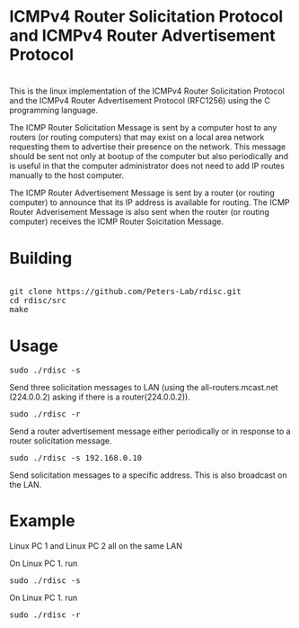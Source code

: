 # 
# ICMPv4 Router Solicitation Protocol and ICMPv4 Router Advertisement Protocol
#

This is the linux implementation of the ICMPv4 Router Solicitation Protocol and the ICMPv4 Router Advertisement Protocol (RFC1256) using the C programming language. 

The ICMP Router Solicitation Message is sent by a computer host to any routers (or routing computers) that may exist on a local area network requesting them to advertise their presence on the network. This message should be sent not only at bootup of the computer but also periodically and is useful in that the computer administrator does not need to add IP routes manually to the host computer.


The ICMP Router Advertisement Message is sent by a router (or routing computer) to announce that its IP address is available for routing.  The ICMP Router Adverisement Message is also sent when the router (or routing computer) receives the ICMP Router Soicitation Message.


# Building
<pre> 
git clone https://github.com/Peters-Lab/rdisc.git
cd rdisc/src
make
</pre>


# Usage

<pre>sudo ./rdisc -s</pre>



Send three solicitation messages to LAN (using the all-routers.mcast.net (224.0.0.2) asking if there is a router(224.0.0.2)). 


<pre>sudo ./rdisc -r</pre>


Send a router advertisement message either periodically or in response to a router solicitation message.


<pre>sudo ./rdisc -s 192.168.0.10</pre>


Send solicitation messages to a specific address. This is also broadcast on the LAN.

# Example

Linux PC 1 and Linux PC 2 all on the same LAN

On Linux PC 1. run
<pre>sudo ./rdisc -s</pre>


On Linux PC 1. run

<pre>sudo ./rdisc -r</pre>




